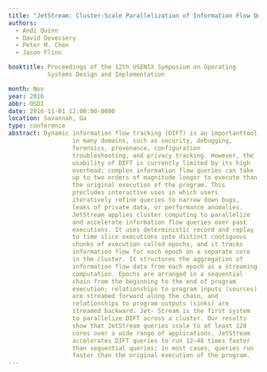 ```yaml
---
title: "JetStream: Cluster-Scale Parallelization of Information Flow Queries"
authors:
  - Andi Quinn
  - David Devecsery
  - Peter M. Chen
  - Jason Flinn

booktitle: Proceedings of the 12th USENIX Symposium on Operating
           Systems Design and Implementation

month: Nov
year: 2016
abbr: OSDI
date: 2016-11-01 12:00:00-0000
location: Savannah, Ga
type: conference
abstract: Dynamic information flow tracking (DIFT) is an importanttool
                  in many domains, such as security, debugging,
                  forensics, provenance, configuration
                  troubleshooting, and privacy tracking. However, the
                  usability of DIFT is currently limited by its high
                  overhead; complex information flow queries can take
                  up to two orders of magnitude longer to execute than
                  the original execution of the program. This
                  precludes interactive uses in which users
                  iteratively refine queries to narrow down bugs,
                  leaks of private data, or performance anomalies.
                  JetStream applies cluster computing to parallelize
                  and accelerate information flow queries over past
                  executions. It uses deterministic record and replay
                  to time slice executions into distinct contiguous
                  chunks of execution called epochs, and it tracks
                  information flow for each epoch on a separate core
                  in the cluster. It structures the aggregation of
                  information flow data from each epoch as a streaming
                  computation. Epochs are arranged in a sequential
                  chain from the beginning to the end of program
                  execution; relationships to program inputs (sources)
                  are streamed forward along the chain, and
                  relationships to program outputs (sinks) are
                  streamed backward. Jet- Stream is the first system
                  to parallelize DIFT across a cluster. Our results
                  show that JetStream queries scale to at least 128
                  cores over a wide range of applications. JetStream
                  accelerates DIFT queries to run 12–48 times faster
                  than sequential queries; in most cases, queries run
                  faster than the original execution of the program.
---
```

